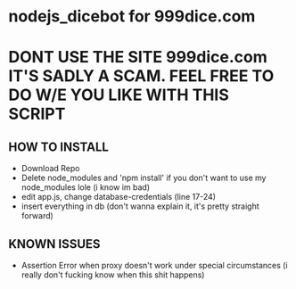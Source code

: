 # nodejs_dicebot for 999dice.com

# DONT USE THE SITE 999dice.com IT'S SADLY A SCAM. FEEL FREE TO DO W/E YOU LIKE WITH THIS SCRIPT

## HOW TO INSTALL
* Download Repo
* Delete node_modules and 'npm install' if you don't want to use my node_modules lole (i know im bad)
* edit app.js, change database-credentials (line 17-24)
* insert everything in db (don't wanna explain it, it's pretty straight forward)


## KNOWN ISSUES
* Assertion Error when proxy doesn't work under special circumstances (i really don't fucking know when this shit happens)
